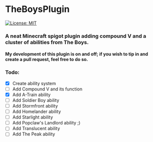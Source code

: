 # TheBoysPlugin

[![License: MIT](https://img.shields.io/badge/license-MIT-red.svg)](https://opensource.org/licenses/MIT)

### A neat Minecraft spigot plugin adding compound V and a cluster of abilities from The Boys.

#### My development of this plugin is **on and off**; if you wish to tip in and create a pull request, feel free to do so.

### Todo:
- [x] Create ability system
- [ ] Add Compound V and its function
- [x] Add A-Train ability
- [ ] Add Soldier Boy ability
- [ ] Add Stormfront ability
- [ ] Add Homelander ability
- [ ] Add Starlight ability
- [ ] Add Popclaw's Landlord ability ;)
- [ ] Add Translucent ability
- [ ] Add The Peak ability
